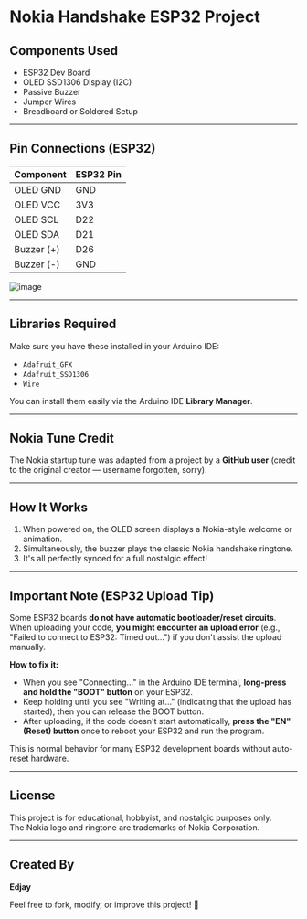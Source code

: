 # Nokia Handshake ESP32 Project 

## Components Used

- ESP32 Dev Board  
- OLED SSD1306 Display (I2C)  
- Passive Buzzer  
- Jumper Wires  
- Breadboard or Soldered Setup  

---

## Pin Connections (ESP32)

| Component  | ESP32 Pin |
|------------|-----------|
| OLED GND   | GND       |
| OLED VCC   | 3V3       |
| OLED SCL   | D22       |
| OLED SDA   | D21       |
| Buzzer (+) | D26       |
| Buzzer (-) | GND       |

![image](https://github.com/user-attachments/assets/e57eec7e-20ad-46e7-8e69-7b5ca4b0acd0)

---

## Libraries Required

Make sure you have these installed in your Arduino IDE:

- `Adafruit_GFX`
- `Adafruit_SSD1306`
- `Wire`

You can install them easily via the Arduino IDE **Library Manager**.

---

## Nokia Tune Credit

The Nokia startup tune was adapted from a project by a **GitHub user** (credit to the original creator — username forgotten, sorry).

---

## How It Works

1. When powered on, the OLED screen displays a Nokia-style welcome or animation.
2. Simultaneously, the buzzer plays the classic Nokia handshake ringtone.
3. It's all perfectly synced for a full nostalgic effect!

---

## Important Note (ESP32 Upload Tip)

Some ESP32 boards **do not have automatic bootloader/reset circuits**.  
When uploading your code, **you might encounter an upload error** (e.g., "Failed to connect to ESP32: Timed out...") if you don't assist the upload manually.

**How to fix it:**

- When you see "Connecting..." in the Arduino IDE terminal, **long-press and hold the "BOOT" button** on your ESP32.
- Keep holding until you see "Writing at..." (indicating that the upload has started), then you can release the BOOT button.
- After uploading, if the code doesn't start automatically, **press the "EN" (Reset) button** once to reboot your ESP32 and run the program.

This is normal behavior for many ESP32 development boards without auto-reset hardware.

---

## License

This project is for educational, hobbyist, and nostalgic purposes only.  
The Nokia logo and ringtone are trademarks of Nokia Corporation.

---

## Created By

**Edjay**

Feel free to fork, modify, or improve this project! 🚀
